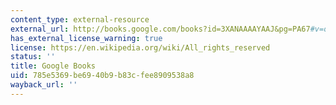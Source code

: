 ```yaml
---
content_type: external-resource
external_url: http://books.google.com/books?id=3XANAAAAYAAJ&pg=PA67#v=onepage&q&f=false
has_external_license_warning: true
license: https://en.wikipedia.org/wiki/All_rights_reserved
status: ''
title: Google Books
uid: 785e5369-be69-40b9-b83c-fee8909538a8
wayback_url: ''
---
```

